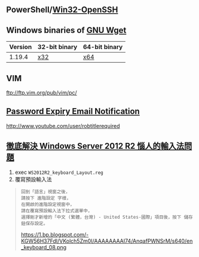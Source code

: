 

## PowerShell/[Win32-OpenSSH](https://github.com/PowerShell/Win32-OpenSSH/releases)

## Windows binaries of [GNU Wget](https://eternallybored.org/misc/wget/)
|Version|32-bit binary|64-bit binary|
|-|-|-|
|1.19.4|[x32](https://eternallybored.org/misc/wget/1.19.4/32/wget.exe)|[x64](https://eternallybored.org/misc/wget/1.19.4/64/wget.exe)|

## VIM
ftp://ftp.vim.org/pub/vim/pc/


## [Password Expiry Email Notification](https://gallery.technet.microsoft.com/Password-Expiry-Email-177c3e27#content)
http://www.youtube.com/user/robtitlerequired


## [徹底解決 Windows Server 2012 R2 惱人的輸入法問題](http://www.weithenn.org/2015/01/ws2012r2-keyboard-layout.html)

1. exec `WS2012R2_keyboard_Layout.reg`
1. 覆寫預設輸入法
  >```
  >回到「語言」視窗之後，
  >請按下 進階設定 字樣，
  >在開啟的進階設定視窗中，
  >請在覆寫預設輸入法下拉式選單中，
  >選擇剛才新增的「中文 (繁體，台灣) - United States-國際」項目後，按下 儲存 鈕保存設定。
  >```
  >https://1.bp.blogspot.com/-KGW56H37FdI/VKolch5Zm0I/AAAAAAAAI74/AnqafPWNSrM/s640/en_keyboard_08.png
